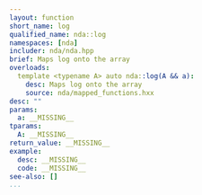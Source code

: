 ```yaml
---
layout: function
short_name: log
qualified_name: nda::log
namespaces: [nda]
includer: nda/nda.hpp
brief: Maps log onto the array
overloads:
  template <typename A> auto nda::log(A && a):
    desc: Maps log onto the array
    source: nda/mapped_functions.hxx
desc: ""
params:
  a: __MISSING__
tparams:
  A: __MISSING__
return_value: __MISSING__
example:
  desc: __MISSING__
  code: __MISSING__
see-also: []
...
```

